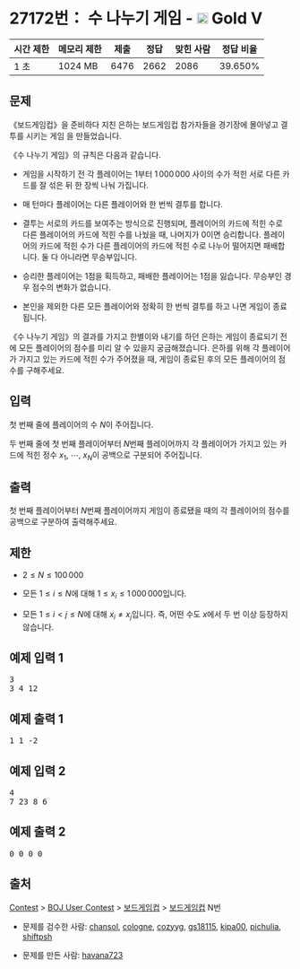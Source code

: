 # 27172번： 수 나누기 게임 - <img src="https://static.solved.ac/tier_small/11.svg" style="height:20px" /> Gold V



| 시간 제한 | 메모리 제한 | 제출 | 정답 | 맞힌 사람 | 정답 비율 |
| --- | --- | --- | --- | --- | --- |
| 1 초 | 1024 MB | 6476 | 2662 | 2086 | 39.650% |
## 문제

《보드게임컵》을 준비하다 지친 은하는 보드게임컵 참가자들을 경기장에 몰아넣고 결투를 시키는 게임 을 만들었습니다.

《수 나누기 게임》의 규칙은 다음과 같습니다.

- 게임을 시작하기 전 각 플레이어는 $1$부터 $1\,000\,000$ 사이의 수가 적힌 서로 다른 카드를 잘 섞은 뒤 한 장씩 나눠 가집니다.

- 매 턴마다 플레이어는 다른 플레이어와 한 번씩 결투를 합니다.

- 결투는 서로의 카드를 보여주는 방식으로 진행되며, 플레이어의 카드에 적힌 수로 다른 플레이어의 카드에 적힌 수를 나눴을 때, 나머지가 $0$이면 승리합니다. 플레이어의 카드에 적힌 수가 다른 플레이어의 카드에 적힌 수로 나누어 떨어지면 패배합니다. 둘 다 아니라면 무승부입니다.

- 승리한 플레이어는 $1$점을 획득하고, 패배한 플레이어는 $1$점을 잃습니다. 무승부인 경우 점수의 변화가 없습니다.

- 본인을 제외한 다른 모든 플레이어와 정확히 한 번씩 결투를 하고 나면 게임이 종료됩니다.

《수 나누기 게임》의 결과를 가지고 한별이와 내기를 하던 은하는 게임이 종료되기 전에 모든 플레이어의 점수를 미리 알 수 있을지 궁금해졌습니다. 은하를 위해 각 플레이어가 가지고 있는 카드에 적힌 수가 주어졌을 때, 게임이 종료된 후의 모든 플레이어의 점수를 구해주세요.

## 입력

첫 번째 줄에 플레이어의 수 $N$이 주어집니다.

두 번째 줄에 첫 번째 플레이어부터 $N$번째 플레이어까지 각 플레이어가 가지고 있는 카드에 적힌 정수 $x_{1}$, $\cdots$, $x_{N}$이 공백으로 구분되어 주어집니다.

## 출력

첫 번째 플레이어부터 $N$번째 플레이어까지 게임이 종료됐을 때의 각 플레이어의 점수를 공백으로 구분하여 출력해주세요.

## 제한

- $2 \le N \le 100\,000$

- 모든 $1 \le i \le N$에 대해 $1 \le x_i \le 1\,000\,000$입니다.

- 모든 $1 \le i < j \le N$에 대해 $x_i \ne x_j$입니다. 즉, 어떤 수도 $x$에서 두 번 이상 등장하지 않습니다.

## 예제 입력 1

<pre>3
3 4 12
</pre>
## 예제 출력 1

<pre>1 1 -2
</pre>
## 예제 입력 2

<pre>4
7 23 8 6
</pre>
## 예제 출력 2

<pre>0 0 0 0
</pre>
## 출처

[Contest](/category/45) > [BOJ User Contest](/category/984) > [보드게임컵](/category/773) > [보드게임컵](/category/detail/3452) N번

- 문제를 검수한 사람: [chansol](/user/chansol), [cologne](/user/cologne), [cozyyg](/user/cozyyg), [gs18115](/user/gs18115), [kipa00](/user/kipa00), [pichulia](/user/pichulia), [shiftpsh](/user/shiftpsh)

- 문제를 만든 사람: [havana723](/user/havana723)